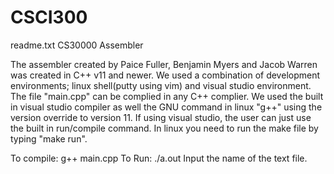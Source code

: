 # CSCI300

readme.txt CS30000 Assembler

The assembler created by Paice Fuller, Benjamin Myers and Jacob Warren was created in C++ v11 and newer. We used a combination of development environments; linux shell(putty using vim) and visual studio environment. The file "main.cpp" can be complied in any C++ complier. We used the built in visual studio compiler as well the GNU command in linux "g++" using the version override to version 11. If using visual studio, the user can just use the built in run/compile command. In linux you need to run the make file by typing "make run".

To compile: g++ main.cpp
To Run:  ./a.out
Input the name of the text file. 
